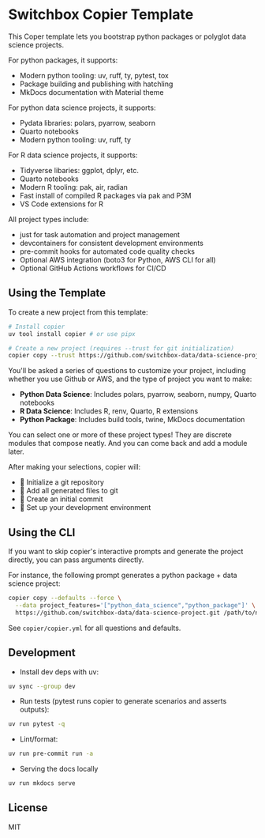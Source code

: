 # Switchbox Copier Template

This Coper template lets you bootstrap python packages or polyglot data science projects. 

For python packages, it supports:
- Modern python tooling: uv, ruff, ty, pytest, tox
- Package building and publishing with hatchling
- MkDocs documentation with Material theme

For python data science projects, it supports:
- Pydata libraries: polars, pyarrow, seaborn
- Quarto notebooks
- Modern python tooling: uv, ruff, ty

For R data science projects, it supports:
- Tidyverse libaries: ggplot, dplyr, etc.
- Quarto notebooks
- Modern R tooling: pak, air, radian
- Fast install of compiled R packages via pak and P3M 
- VS Code extensions for R

All project types include:
- just for task automation and project management
- devcontainers for consistent development environments
- pre-commit hooks for automated code quality checks
- Optional AWS integration (boto3 for Python, AWS CLI for all)
- Optional GitHub Actions workflows for CI/CD

## Using the Template

To create a new project from this template:

```bash
# Install copier
uv tool install copier # or use pipx

# Create a new project (requires --trust for git initialization)
copier copy --trust https://github.com/switchbox-data/data-science-project.git path/to/my-new-project
```

You'll be asked a series of questions to customize your project, including whether you use Github or AWS, and the type of project you want to make:

- **Python Data Science**: Includes polars, pyarrow, seaborn, numpy, Quarto notebooks
- **R Data Science**: Includes R, renv, Quarto, R extensions
- **Python Package**: Includes build tools, twine, MkDocs documentation

You can select one or more of these project types! They are discrete modules that compose neatly. And you can come back and add a module later.

After making your selections, copier will:
- 🔧 Initialize a git repository
- 📁 Add all generated files to git
- 💾 Create an initial commit
- 🚀 Set up your development environment

## Using the CLI

If you want to skip copier's interactive prompts and generate the project directly, you can pass arguments directly.

For instance, the following prompt generates a python package + data science project: 

```bash
copier copy --defaults --force \
  --data project_features='["python_data_science","python_package"]' \
  https://github.com/switchbox-data/data-science-project.git /path/to/new-project
```

See `copier/copier.yml` for all questions and defaults.

## Development

- Install dev deps with uv:

```bash
uv sync --group dev
```

- Run tests (pytest runs copier to generate scenarios and asserts outputs):

```bash
uv run pytest -q
```

- Lint/format:

```bash
uv run pre-commit run -a
```

- Serving the docs locally

```bash
uv run mkdocs serve
```



## License

MIT
